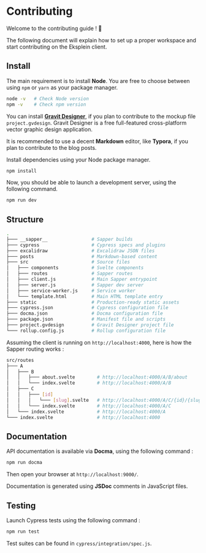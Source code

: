 # Contributing

Welcome to the contributing guide ! :wave:

The following document will explain how to set up a proper workspace and start contributing on the Eksplein client.

## Install

The main requirement is to install **Node**. You are free to choose between using `npm` or `yarn` as your package manager.

```bash
node -v   # Check Node version
npm -v    # Check npm version
```

You can install [**Gravit Designer**](https://www.designer.io/), if you plan to contribute to the mockup file `project.gvdesign`. Gravit Designer is a free full-featured cross-platform vector graphic design application.

It is recommended to use a decent **Markdown** editor, like **Typora**, if you plan to contribute to the blog posts.

Install dependencies using your Node package manager.

```bash
npm install
```

Now, you should be able to launch a development server, using the following command.

```bash
npm run dev
```

## Structure

```bash
.
├─── __sapper__                # Sapper builds
├─── cypress                   # Cypress specs and plugins
├─── excalidraw                # Excalidraw JSON files
├─── posts                     # Markdown-based content
├─── src                       # Source files
│   ├─── components            # Svelte components
│   ├─── routes                # Sapper routes
│   ├─── client.js             # Main Sapper entrypoint
│   ├─── server.js             # Sapper dev server
│   ├─── service-worker.js     # Service worker
│   └─── template.html         # Main HTML template entry
├─── static                    # Production-ready static assets
├─── cypress.json              # Cypress configuration file
├─── docma.json                # Docma configuration file
├─── package.json              # Manifest file and scripts
├─── project.gvdesign          # Gravit Designer project file
└─── rollup.config.js          # Rollup configuration file
```

Assuming the client is running on `http://localhost:4000`, here is how the Sapper routing works :

```bash
src/routes
├─── A
│   ├─── B
│   │   ├─── about.svelte        # http://localhost:4000/A/B/about
│   │   └─── index.svelte        # http://localhost:4000/A/B
│   ├─── C
│   │   ├─── [id]
│   │   │   └─── [slug].svelte   # http://localhost:4000/A/C/{id}/{slug}
│   │   └─── index.svelte        # http://localhost:4000/A/C
│   └─── index.svelte            # http://localhost:4000/A
└─── index.svelte                # http://localhost:4000
```

## Documentation

API documentation is available via **Docma**, using the following command :

```bash
npm run docma
```

Then open your browser at `http://localhost:9000/`.

Documentation is generated using **JSDoc** comments in JavaScript files.

## Testing

Launch Cypress tests using the following command :

```bash
npm run test
```

Test suites can be found in `cypress/integration/spec.js`.